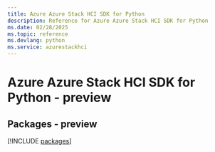 ```yaml
---
title: Azure Azure Stack HCI SDK for Python
description: Reference for Azure Azure Stack HCI SDK for Python
ms.date: 02/28/2025
ms.topic: reference
ms.devlang: python
ms.service: azurestackhci
---
```

# Azure Azure Stack HCI SDK for Python - preview
## Packages - preview
[!INCLUDE [packages](azure-stack-hci-index.md)]